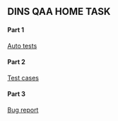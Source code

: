 
## DINS QAA HOME TASK

#### Part 1

<a href="https://github.com/asrodionov/DINS/blob/master/docs/Plan.md">Auto tests</a>

#### Part 2

<a href="https://github.com/asrodionov/DINS/blob/master/docs/Plan.md">Test cases</a>

#### Part 3

<a href="https://github.com/asrodionov/DINS/blob/master/docs/Plan.md">Bug report</a>


